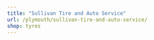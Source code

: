 ```yaml
---
title: "Sullivan Tire and Auto Service"
url: /plymouth/sullivan-tire-and-auto-service/
shop: tyres
---
```

